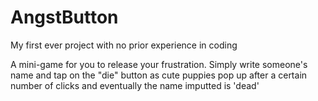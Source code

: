 # AngstButton
My first ever project with no prior experience in coding

A mini-game for you to release your frustration. Simply write someone's name and tap on the "die" button as cute puppies pop up after 
a certain number of clicks and eventually the name imputted is 'dead'

